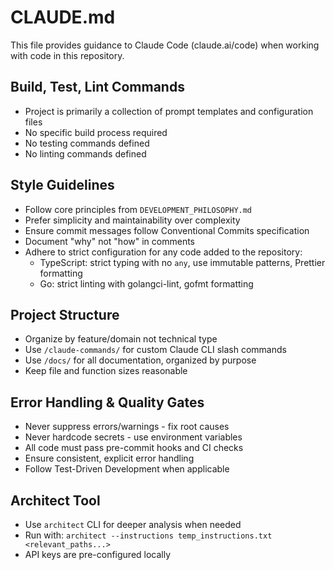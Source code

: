 # CLAUDE.md

This file provides guidance to Claude Code (claude.ai/code) when working with code in this repository.

## Build, Test, Lint Commands

* Project is primarily a collection of prompt templates and configuration files
* No specific build process required
* No testing commands defined
* No linting commands defined

## Style Guidelines

* Follow core principles from `DEVELOPMENT_PHILOSOPHY.md`
* Prefer simplicity and maintainability over complexity
* Ensure commit messages follow Conventional Commits specification
* Document "why" not "how" in comments
* Adhere to strict configuration for any code added to the repository:
  * TypeScript: strict typing with no `any`, use immutable patterns, Prettier formatting
  * Go: strict linting with golangci-lint, gofmt formatting

## Project Structure

* Organize by feature/domain not technical type
* Use `/claude-commands/` for custom Claude CLI slash commands
* Use `/docs/` for all documentation, organized by purpose
* Keep file and function sizes reasonable

## Error Handling & Quality Gates

* Never suppress errors/warnings - fix root causes
* Never hardcode secrets - use environment variables
* All code must pass pre-commit hooks and CI checks
* Ensure consistent, explicit error handling
* Follow Test-Driven Development when applicable

## Architect Tool

* Use `architect` CLI for deeper analysis when needed
* Run with: `architect --instructions temp_instructions.txt <relevant_paths...>`
* API keys are pre-configured locally